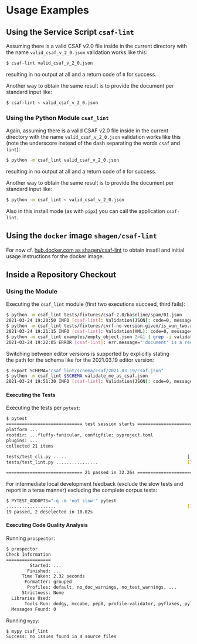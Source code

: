 # Usage Examples

## Using the Service Script `csaf-lint`

Assuming there is a valid CSAF v2.0 file inside in the current directory
with the name `valid_csaf_v_2_0.json` validation works like this:

```bash
$ csaf-lint valid_csaf_v_2_0.json
```
resulting in no output at all and a return code of `0` for success.

Another way to obtain the same result is to provide the document per standard input like:

```bash
$ csaf-lint < valid_csaf_v_2_0.json
```

### Using the Python Module `csaf_lint`

Again, assuming there is a valid CSAF v2.0 file inside in the current directory
with the name `valid_csaf_v_2_0.json` validation works like this
(note the underscore instead of the dash separating the words `csaf` and `lint`):

```bash
$ python -m csaf_lint valid_csaf_v_2_0.json
```
resulting in no output at all and a return code of `0` for success.

Another way to obtain the same result is to provide the document per standard input like:

```bash
$ python -m csaf_lint < valid_csaf_v_2_0.json
```
Also in this install mode (as with `pipx`) you can call the application `csaf-lint`.

## Using the `docker` image `shagen/csaf-lint`

For now cf. [hub.docker.com as shagen/csaf-lint](https://hub.docker.com/r/shagen/csaf-lint)
to obtain insatll and initial usage instructions for the docker image.

## Inside a Repository Checkout

### Using the Module

Executing the `csaf_lint` module (first two executions succeed, third fails):

```bash
$ python -m csaf_lint tests/fixtures/csaf-2.0/baseline/spam/01.json
2021-03-24 19:20:50 INFO [csaf-lint]: Validation(JSON): code=0, message='OK'
$ python -m csaf_lint tests/fixtures/cvrf-no-version-given/is_wun_two.xml
2021-03-24 19:21:15 INFO [csaf-lint]: Validation(XML): code=0, message='OK'
$ python -m csaf_lint examples/empty_object.json 2>&1 | grep -i validat| head -1
2021-03-24 19:22:05 ERROR [csaf-lint]: err.message="'document' is a required property" [err.validator='required'] err.relative_path=deque([])
```
Switching between editor versions is supported by explicitly stating  
the path for the schema like for the 2021.03.19 editor version:
```bash
$ export SCHEMA="csaf_lint/schema/csaf/2021.03.19/csaf.json"
$ python -m csaf_lint $SCHEMA validate_me_as_csaf.json
2021-03-24 19:51:30 INFO [csaf-lint]: Validation(JSON): code=0, message='OK'
```

#### Executing the Tests

Executing the tests per `pytest`:

```bash
$ pytest
============================= test session starts =========================
platform ...
rootdir: ...fluffy-funicular, configfile: pyproject.toml
plugins: ...
collected 21 items

tests/test_cli.py .....                                              [ 23%]
tests/test_lint.py ................                                  [100%]

============================= 21 passed in 32.26s =========================
```

For intermediate local development feedback (exclude the slow tests and  
report in a terse manner) excluding the complete corpus tests:
```bash
$ PYTEST_ADDOPTS="-q -m 'not slow'" pytest
...................                                                  [100%]
19 passed, 2 deselected in 10.02s
```

#### Executing Code Quality Analysis

Running `prospector`:

```bash
$ prospector
Check Information
=================
         Started: ...
        Finished: ...
      Time Taken: 2.32 seconds
       Formatter: grouped
        Profiles: default, no_doc_warnings, no_test_warnings, ...
      Strictness: None
  Libraries Used:
       Tools Run: dodgy, mccabe, pep8, profile-validator, pyflakes, pylint
  Messages Found: 0

```
Running `mypy`:

```bash
$ mypy csaf_lint
Success: no issues found in 4 source files
```
